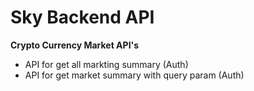# Sky Backend API

**Crypto Currency Market API's**
* API for get all markting summary (Auth)
* API for get market summary with query param (Auth)
